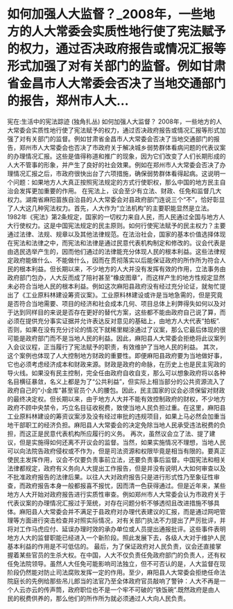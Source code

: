 # 如何加强人大监督？_2008年，一些地方的人大常委会实质性地行使了宪法赋予的权力，通过否决政府报告或情况汇报等形式加强了对有关部门的监督。例如甘肃省金昌市人大常委会否决了当地交通部门的报告，郑州市人大...

宪在:生活中的宪法踪迹 (独角扎丛)
如何加强人大监督？
2008年，一些地方的人大常委会实质性地行使了宪法赋予的权力，通过否决政府报告或情况汇报等形式加强了对有关部门的监督。例如甘肃省金昌市人大常委会否决了当地交通部门的报告，郑州市人大常委会也否决了市政府关于解决城乡弱势群体看病问题的代表议案的办理情况汇报。这些是值得称道和推广的现象，因为它们改变了人们长期形成的人大不管事的形象，并产生了良好的社会效果。例如在郑州市人大常委会否决了办理情况汇报之后，市政府很快出台了六项措施，确保弱势群体看得起病。这说明一个问题：如果地方人大真正按照宪法规定的方式行使职权，那么中国的地方民主自治会发挥更加重要的作用。
在宪法上，议会至少有立法、财政、任免和监督几大权力。湖南省麻阳苗族自治县的人大常委会对县政府部门连说三个“不”，恰好彰显了人大这几种宪法权力。首先，人大作为“立法机构”的主要职能显然是立法。1982年《宪法》第2条规定，国家的一切权力来自人民，而人民通过全国与地方人大行使权力。这是中国宪法规定的民主原则。如何行使宪法赋予的民主权力？主要通过法律、法规、规章以及其他法律规范。在法治社会，国家的基本价值选择体现在宪法和法律之中，而宪法和法律是通过民意代表机构制定和修改的。议会代表是由选民选举产生的，因而他们通过的法律能充分体现人民的根本利益。这些法律规定政府能做什么、不能做什么，因而在贯彻落实以后能保证政府的所作所为符合人民的根本利益。但长期以来，不少地方的人大并没有发挥有效的作用，立法事务由政府部门包办，人大反而成了陪衬甚至“橡皮图章”，而这样产生的地方性规定显然未必符合当地人民的根本利益。例如这次麻阳县政府没有经过充分论证，就匆忙提出了《工业原料林建设筹资议案》。工业原料林建设或许是当地急需的，但是究竟是否符合当地需要、项目的经济和社会成本几何、项目总体上利弊得失如何以及对于达到同样目的来说是否存在更好的替代方案，这些都不能由政府自己说了算，而必须在提供充分事实证据并允许表达反对意见的基础上，由地方人大代表“拍板”.否则，如果在没有充分讨论的情况下就稀里糊涂通过了议案，那么它最后体现的很可能是政府部门而不是当地人民的利益。因此，麻阳县人大常委会拒绝将此议案列入会议议程，正当履行了宪法赋予的职责，有效维护了当地人民的利益。
其次，这个案例也体现了人大控制地方财政的重要性。即便麻阳县政府要为当地做好事，它也必须考虑经济成本和财政来源。财政是政府的命脉，在历史上也是民主宪政的导火线。如果没有民主控制，完全任由政府自收自支，那么可以想象政府将以各种名目横征暴敛，名义上都是为了“公共利益”，但实际上相当部分的公共资源流入了政府自己的“小金库”甚至官员个人的腰包。因此，民主国家的议会必须保留对财政的最终决定权。但长期以来，由于地方人大并不能有效控制政府的财权，不少地方政府不顾中央禁令，巧立名目征收税费，致使当地人民负担过重。在这里，麻阳县工业原料林建设的筹资议案涉及没有经过审批的违规项目，如果上马必然会加重当地干部职工的经济负担。麻阳县人大常委会的决定免除当地人民承受违法税费的负担，而这正是民意代表机构所应履行的义务。
再次，虽然议会立了法、提了建议，但是实施得如何还离不开议会的监督。当然，如果实施情况不理想，当地人民可以向法院告政府侵权或不作为，但是司法资源和权限毕竟是相当有限的。要真正使民主发挥作用，议会不仅要负责事前立法，还要负责事后监督。中国宪法和相关法律都规定，政府有义务向人大提出工作报告，但是并没有说明人大如何审查以及不批准政府报告的法律后果。以往人大对政府报告只是进行形式性乃至象征性审查，而政府报告本身一般都报喜不报忧，因而清一色获得通过。但是近年来，某些地方人大开始对政府报告进行实质性审查。例如郑州市人大常委会认为市政府关于代表议案的办理情况汇报过于笼统，对存在问题分析不够透彻且改进措施不够具体。麻阳县人大常委会并不满足于县政府对办理代表建议的汇报，而是通过网吧管理等方面进行突击检查并对照实际情况，对有关部门执法不力提出了严厉批评，并将对工作马虎应付、延误办理时效的承办单位或人员提出通报批评。这些事件表明地方人大的监督职能已经进入一个新阶段。照此发展下去，各级人大对于维护人民基本利益的作用是不可低估的。
最后，为了保证政府对人民负责，议会还直接掌握着某些官员的生杀大权。在中国，人大不仅负责任免政府部门的负责人，还有权任免法院领导。虽然人大任免可能影响司法独立，但不可否认的是，人大监督在现阶段仍然能对防止司法腐败发挥一定的作用。至少，麻阳县人大常委会拒绝任命法院庭长的先例给那些吊儿郎当的法官乃至全体政府官员敲响了警钟：人大不再是一个人云亦云的传声筒，政府职位也不是一个牢不可破的“铁饭碗”.既然政府是由人民的税费供养的，那么他们的所作所为就必须通过人大向人民负责。